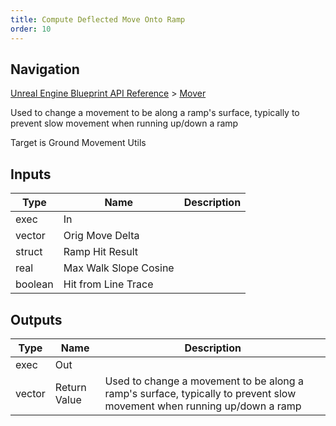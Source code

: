 ```yaml
---
title: Compute Deflected Move Onto Ramp
order: 10
---
```

## Navigation

[Unreal Engine Blueprint API Reference](https://dev.epicgames.com/documentation/en-us/unreal-engine/BlueprintAPI) > [Mover](https://dev.epicgames.com/documentation/en-us/unreal-engine/BlueprintAPI/Mover)

Used to change a movement to be along a ramp's surface, typically to prevent slow movement when running up/down a ramp

Target is Ground Movement Utils

## Inputs

| Type | Name | Description |
| --- | --- | --- |
| exec | In |  |
| vector | Orig Move Delta |  |
| struct | Ramp Hit Result |  |
| real | Max Walk Slope Cosine |  |
| boolean | Hit from Line Trace |  |

## Outputs

| Type | Name | Description |
| --- | --- | --- |
| exec | Out |  |
| vector | Return Value | Used to change a movement to be along a ramp's surface, typically to prevent slow movement when running up/down a ramp |
